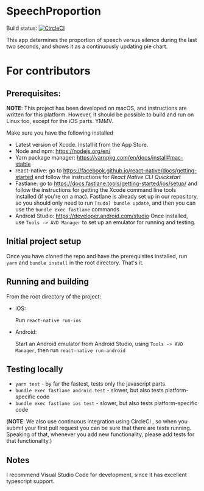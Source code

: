 # SpeechProportion

Build status: [![CircleCI](https://circleci.com/gh/uvesten/SpeechProportion.svg?style=svg&circle-token=524d57ef6e6eccb688ed9a2d704426da90559c14)](https://circleci.com/gh/uvesten/SpeechProportion)

This app determines the proportion of speech versus silence during the last two seconds, and shows it as a continuously updating pie chart.

# For contributors 

## Prerequisites:

__NOTE__: This project has been developed on macOS, and instructions are written for this platform. However, it should be possible to build and run on Linux too, except for the iOS parts. YMMV.  

Make sure you have the following installed

- Latest version of Xcode. Install it from the App Store. 
- Node and npm: https://nodejs.org/en/
- Yarn package manager: https://yarnpkg.com/en/docs/install#mac-stable
- react-native: go to https://facebook.github.io/react-native/docs/getting-started and follow the instructions for _React Native CLI Quickstart_
- Fastlane: go to https://docs.fastlane.tools/getting-started/ios/setup/ and follow the instructions for getting the Xcode command line tools installed (if you're on a mac). Fastlane is already set up in our repository, so you should only need to run `[sudo] bundle update`, and then you can use the `bundle exec fastlane` commands
- Android Studio: https://developer.android.com/studio Once installed, use `Tools -> AVD Manager` to set up an emulator for running and testing. 



## Initial project setup

Once you have cloned the repo and have the prerequisites installed, run `yarn` and `bundle install` in the root directory. That's it. 

## Running and building

From the root directory of the project:

* iOS:

    Run `react-native run-ios` 


* Android:

    Start an Android emulator from Android Studio, using `Tools -> AVD Manager`, then run `react-native run-android`

## Testing locally

- `yarn test` - by far the fastest, tests only the javascript parts.
- `bundle exec fastlane android test` - slower, but also tests platform-specific code
- `bundle exec fastlane ios test` - slower, but also tests platform-specific code


(__NOTE__: We also use continuous integration using CircleCI , so when you submit your first pull request you can be sure that there are tests running. Speaking of that, whenever you add new functionality, please add tests for that functionality.)

## Notes

I recommend Visual Studio Code for development, since it has excellent typescript support.
